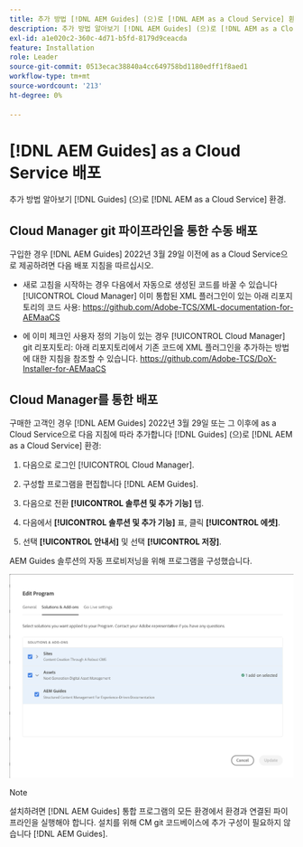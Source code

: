 ```yaml
---
title: 추가 방법 [!DNL AEM Guides] (으)로 [!DNL AEM as a Cloud Service] 환경
description: 추가 방법 알아보기 [!DNL AEM Guides] (으)로 [!DNL AEM as a Cloud Service] 환경
exl-id: a1e020c2-360c-4d71-b5fd-8179d9ceacda
feature: Installation
role: Leader
source-git-commit: 0513ecac38840a4cc649758bd1180edff1f8aed1
workflow-type: tm+mt
source-wordcount: '213'
ht-degree: 0%

---
```


# [!DNL AEM Guides] as a Cloud Service 배포

추가 방법 알아보기 [!DNL Guides] (으)로 [!DNL AEM as a Cloud Service] 환경.

## Cloud Manager git 파이프라인을 통한 수동 배포

구입한 경우 [!DNL AEM Guides] 2022년 3월 29일 이전에 as a Cloud Service으로 제공하려면 다음 배포 지침을 따르십시오.

* 새로 고침을 시작하는 경우 다음에서 자동으로 생성된 코드를 바꿀 수 있습니다 [!UICONTROL Cloud Manager] 이미 통합된 XML 플러그인이 있는 아래 리포지토리의 코드 사용: https://github.com/Adobe-TCS/XML-documentation-for-AEMaaCS

* 에 이미 체크인 사용자 정의 기능이 있는 경우 [!UICONTROL Cloud Manager] git 리포지토리: 아래 리포지토리에서 기존 코드에 XML 플러그인을 추가하는 방법에 대한 지침을 참조할 수 있습니다. https://github.com/Adobe-TCS/DoX-Installer-for-AEMaaCS

## Cloud Manager를 통한 배포

구매한 고객인 경우 [!DNL AEM Guides] 2022년 3월 29일 또는 그 이후에 as a Cloud Service으로 다음 지침에 따라 추가합니다 [!DNL Guides] (으)로 [!DNL AEM as a Cloud Service] 환경:

1. 다음으로 로그인 [!UICONTROL Cloud Manager].

1. 구성할 프로그램을 편집합니다 [!DNL AEM Guides].

1. 다음으로 전환 **[!UICONTROL 솔루션 및 추가 기능]** 탭.

1. 다음에서 **[!UICONTROL 솔루션 및 추가 기능]** 표, 클릭 **[!UICONTROL 에셋]**.

1. 선택 **[!UICONTROL 안내서]** 및 선택 **[!UICONTROL 저장]**.

AEM Guides 솔루션의 자동 프로비저닝을 위해 프로그램을 구성했습니다.

![AEM Guides 솔루션 구성](assets/addon-configuration.png)

>[!NOTE]
>
>설치하려면 [!DNL AEM Guides] 통합 프로그램의 모든 환경에서 환경과 연결된 파이프라인을 실행해야 합니다. 설치를 위해 CM git 코드베이스에 추가 구성이 필요하지 않습니다 [!DNL AEM Guides].
